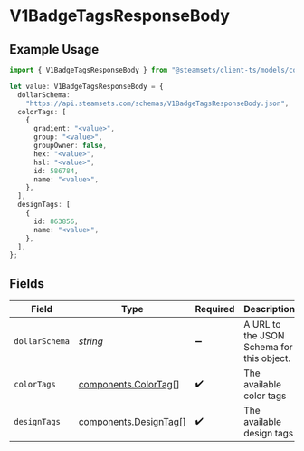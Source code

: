 # V1BadgeTagsResponseBody

## Example Usage

```typescript
import { V1BadgeTagsResponseBody } from "@steamsets/client-ts/models/components";

let value: V1BadgeTagsResponseBody = {
  dollarSchema:
    "https://api.steamsets.com/schemas/V1BadgeTagsResponseBody.json",
  colorTags: [
    {
      gradient: "<value>",
      group: "<value>",
      groupOwner: false,
      hex: "<value>",
      hsl: "<value>",
      id: 586784,
      name: "<value>",
    },
  ],
  designTags: [
    {
      id: 863856,
      name: "<value>",
    },
  ],
};
```

## Fields

| Field                                                          | Type                                                           | Required                                                       | Description                                                    | Example                                                        |
| -------------------------------------------------------------- | -------------------------------------------------------------- | -------------------------------------------------------------- | -------------------------------------------------------------- | -------------------------------------------------------------- |
| `dollarSchema`                                                 | *string*                                                       | :heavy_minus_sign:                                             | A URL to the JSON Schema for this object.                      | https://api.steamsets.com/schemas/V1BadgeTagsResponseBody.json |
| `colorTags`                                                    | [components.ColorTag](../../models/components/colortag.md)[]   | :heavy_check_mark:                                             | The available color tags                                       |                                                                |
| `designTags`                                                   | [components.DesignTag](../../models/components/designtag.md)[] | :heavy_check_mark:                                             | The available design tags                                      |                                                                |